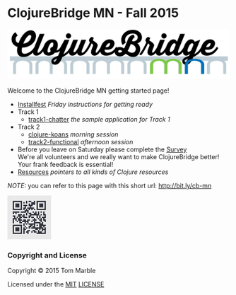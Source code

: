 # ClojureBridge MN - Fall 2015

![ClojureBridgeMN](docs/img/clojurebridgemn-logo-1024.png)

Welcome to the ClojureBridge MN getting started page!

* [Installfest](docs/setup.md) *Friday instructions for getting ready*
* Track 1
  * [track1-chatter](https://github.com/clojurebridge-minneapolis/track1-chatter) *the sample application for Track 1*
* Track 2
  * [clojure-koans](https://github.com/clojurebridge-minneapolis/clojure-koans) *morning session*
  * [track2-functional](https://github.com/clojurebridge-minneapolis/track2-functional) *afternoon session*
* Before you leave on Saturday please complete the [Survey](https://www.surveymonkey.com/r/95PD8LR) <br/>
  We're all volunteers and we really want to make ClojureBridge better!
  Your frank feedback is essential!
* [Resources](docs/resources.md) *pointers to all kinds of Clojure resources*


*NOTE:* you can refer to this page with this short url: http://bit.ly/cb-mn

![QR-code](docs/img/cb-mn.png)

### Copyright and License

Copyright © 2015 Tom Marble

Licensed under the [MIT](http://opensource.org/licenses/MIT) [LICENSE](LICENSE)
